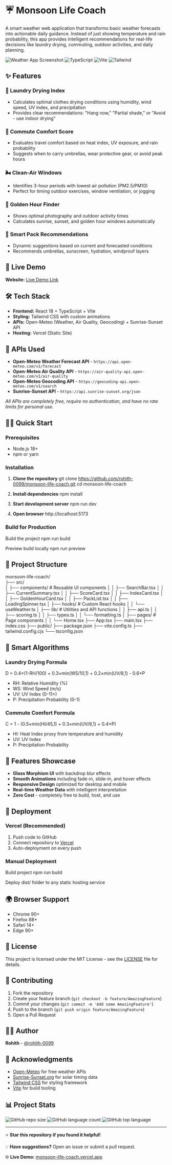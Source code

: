 # ☔ Monsoon Life Coach

A smart weather web application that transforms basic weather forecasts into actionable daily guidance. Instead of just showing temperature and rain probability, this app provides intelligent recommendations for real-life decisions like laundry drying, commuting, outdoor activities, and daily planning.

![Weather App Screenshot](https://img.shields.io/badge/React-18.0+-blue) ![TypeScript](https://img.shields.io/badge/TypeScript-5.0+-blue) ![Vite](https://img.shields.io/badge/Vite-5.0+-purple) ![Tailwind](https://img.shields.io/badge/Tailwind-3.0+-green)

## ✨ Features

### 🧺 **Laundry Drying Index**
- Calculates optimal clothes drying conditions using humidity, wind speed, UV index, and precipitation
- Provides clear recommendations: "Hang now," "Partial shade," or "Avoid - use indoor drying"

### 🚗 **Commute Comfort Score**
- Evaluates travel comfort based on heat index, UV exposure, and rain probability
- Suggests when to carry umbrellas, wear protective gear, or avoid peak hours

### 🌬️ **Clean-Air Windows**
- Identifies 3-hour periods with lowest air pollution (PM2.5/PM10)
- Perfect for timing outdoor exercises, window ventilation, or jogging

### 📸 **Golden Hour Finder**
- Shows optimal photography and outdoor activity times
- Calculates sunrise, sunset, and golden hour windows automatically

### 🎒 **Smart Pack Recommendations**
- Dynamic suggestions based on current and forecasted conditions
- Recommends umbrellas, sunscreen, hydration, windproof layers

## 🚀 Live Demo

**Website:** [Live Demo Link](monsoon-life-coach.vercel.app)

## 🛠️ Tech Stack

- **Frontend:** React 18 + TypeScript + Vite
- **Styling:** Tailwind CSS with custom animations
- **APIs:** Open-Meteo (Weather, Air Quality, Geocoding) + Sunrise-Sunset API
- **Hosting:** Vercel (Static Site)

## 📡 APIs Used

- **Open-Meteo Weather Forecast API** - `https://api.open-meteo.com/v1/forecast`
- **Open-Meteo Air Quality API** - `https://air-quality-api.open-meteo.com/v1/air-quality`
- **Open-Meteo Geocoding API** - `https://geocoding-api.open-meteo.com/v1/search`
- **Sunrise-Sunset API** - `https://api.sunrise-sunset.org/json`

*All APIs are completely free, require no authentication, and have no rate limits for personal use.*

## 🏃‍♂️ Quick Start

### Prerequisites
- Node.js 18+ 
- npm or yarn

### Installation

1. **Clone the repository**
git clone https://github.com/rohith-0099/monsoon-life-coach.git
cd monsoon-life-coach


2. **Install dependencies**
npm install


3. **Start development server**
npm run dev


4. **Open browser**
http://localhost:5173


### Build for Production

Build the project
npm run build

Preview build locally
npm run preview


## 📁 Project Structure

monsoon-life-coach/         
├── src/                   
│   ├── components/  # Reusable UI components
│   │   ├── SearchBar.tsx
│   │   ├── CurrentSummary.tsx
│   │   ├── ScoreCard.tsx
│   │   ├── IndexCard.tsx
│   │   ├── GoldenHourCard.tsx
│   │   ├── PackList.tsx
│   │   ├── LoadingSpinner.tsx
│   ├── hooks/       # Custom React hooks
│   │   └── useWeather.ts
│   ├── lib/         # Utilities and API functions
│   │   ├── api.ts
│   │   ├── scoring.ts
│   │   ├── types.ts
│   │   └── formatting.ts
│   ├── pages/       # Page components
│   │   └── Home.tsx
├── App.tsx
├── main.tsx
├── index.css
├── public/
├── package.json
├── vite.config.ts
├── tailwind.config.cjs
└── tsconfig.json



## 🧮 Smart Algorithms

### Laundry Drying Formula
D = 0.4×(1-RH/100) + 0.3×min(WS/10,1) + 0.2×min(UV/8,1) - 0.6×P

- RH: Relative Humidity (%)
- WS: Wind Speed (m/s) 
- UV: UV Index (0-11+)
- P: Precipitation Probability (0-1)

### Commute Comfort Formula
C = 1 - (0.5×min(HI/45,1) + 0.3×min(UV/8,1) + 0.4×P)

- HI: Heat Index proxy from temperature and humidity
- UV: UV Index
- P: Precipitation Probability

## 🎨 Features Showcase

- **Glass Morphism UI** with backdrop blur effects
- **Smooth Animations** including fade-in, slide-in, and hover effects
- **Responsive Design** optimized for desktop and mobile
- **Real-time Weather Data** with intelligent interpretation
- **Zero Cost** - completely free to build, host, and use

## 🚀 Deployment

### Vercel (Recommended)

1. Push code to GitHub
2. Connect repository to [Vercel](https://vercel.com)
3. Auto-deployment on every push

### Manual Deployment

Build project
npm run build

Deploy dist/ folder to any static hosting service


## 🌍 Browser Support

- Chrome 90+
- Firefox 88+
- Safari 14+
- Edge 90+

## 📝 License

This project is licensed under the MIT License - see the [LICENSE](LICENSE) file for details.

## 🤝 Contributing

1. Fork the repository
2. Create your feature branch (`git checkout -b feature/AmazingFeature`)
3. Commit your changes (`git commit -m 'Add some AmazingFeature'`)
4. Push to the branch (`git push origin feature/AmazingFeature`)
5. Open a Pull Request

## 👨‍💻 Author

**Rohith** - [@rohith-0099](https://github.com/rohith-0099)

## 🙏 Acknowledgments

- [Open-Meteo](https://open-meteo.com/) for free weather APIs
- [Sunrise-Sunset.org](https://sunrise-sunset.org/) for solar timing data
- [Tailwind CSS](https://tailwindcss.com/) for styling framework
- [Vite](https://vitejs.dev/) for build tooling

## 📊 Project Stats

![GitHub repo size](https://img.shields.io/github/repo-size/rohith-0099/monsoon-life-coach)
![GitHub language count](https://img.shields.io/github/languages/count/rohith-0099/monsoon-life-coach)
![GitHub top language](https://img.shields.io/github/languages/top/rohith-0099/monsoon-life-coach)

---

⭐ **Star this repository if you found it helpful!**

💡 **Have suggestions?** Open an issue or submit a pull request.

🌐 **Live Demo:** [monsoon-life-coach.vercel.app](monsoon-life-coach.vercel.app)
